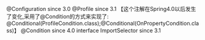 @Configuration since 3.0
@Profile since 3.1   【这个注解在Spring4.0以后发生了变化,采用了@Condition的方式来实现了: @Conditional(ProfileCondition.class);@Conditional(OnPropertyCondition.class)】
@Condition since 4.0
interface ImportSelector since 3.1